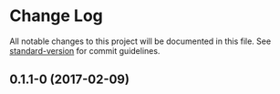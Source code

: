 # Change Log

All notable changes to this project will be documented in this file. See [standard-version](https://github.com/conventional-changelog/standard-version) for commit guidelines.

<a name="0.1.1-0"></a>
## 0.1.1-0 (2017-02-09)
